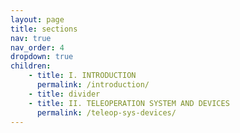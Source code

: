 ```yaml
---
layout: page
title: sections
nav: true
nav_order: 4
dropdown: true
children: 
    - title: I. INTRODUCTION
      permalink: /introduction/
    - title: divider
    - title: II. TELEOPERATION SYSTEM AND DEVICES
      permalink: /teleop-sys-devices/
---
```

